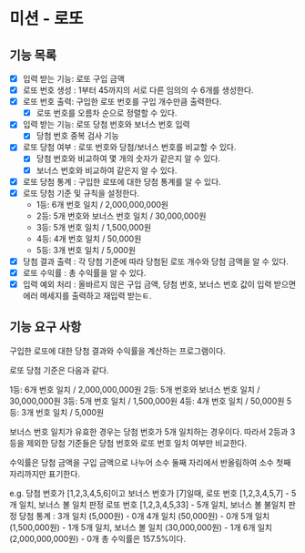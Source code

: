 # 미션 - 로또 

## 기능 목록

- [x] 입력 받는 기능: 로또 구입 금액
- [x] 로또 번호 생성 : 1부터 45까지의 서로 다른 임의의 수 6개를 생성한다. 
- [x] 로또 번호 출력: 구입한 로또 번호를 구입 개수만큼 출력한다. 
  - [x] 로또 번호를 오름차 순으로 정렬할 수 있다. 
- [x] 입력 받는 기능: 로또 당첨 번호와 보너스 번호 입력 
  - [x] 당첨 번호 중복 검사 기능
- [x] 로또 당첨 여부 : 로또 번호와 당첨/보너스 번호를 비교할 수 있다.
  - [x] 당첨 번호와 비교하여 몇 개의 숫자가 같은지 알 수 있다. 
  - [x] 보너스 번호와 비교하여 같은지 알 수 있다.
- [x] 로또 당첨 통계 : 구입한 로또에 대한 당첨 통계를 알 수 있다.
- [x] 로또 당첨 기준 및 규칙을 설정한다.
  - 1등: 6개 번호 일치 / 2,000,000,000원
  - 2등: 5개 번호와 보너스 번호 일치 / 30,000,000원
  - 3등: 5개 번호 일치 / 1,500,000원
  - 4등: 4개 번호 일치 / 50,000원
  - 5등: 3개 번호 일치 / 5,000원
- [x] 당첨 결과 출력 : 각 당첨 기준에 따라 당첨된 로또 개수와 당첨 금액을 알 수 있다.
- [x] 로또 수익률 : 총 수익률을 알 수 있다.
- [x] 입력 예외 처리 : 올바르지 않은 구입 금액, 당첨 번호, 보너스 번호 값이 입력 받으면 에러 메세지를 출력하고 재입력 받는ㅌ.

## 기능 요구 사항

구입한 로또에 대한 당첨 결과와 수익률을 계산하는 프로그램이다. 

로또 당첨 기준은 다음과 같다.

1등: 6개 번호 일치 / 2,000,000,000원
2등: 5개 번호와 보너스 번호 일치 / 30,000,000원
3등: 5개 번호 일치 / 1,500,000원
4등: 4개 번호 일치 / 50,000원
5등: 3개 번호 일치 / 5,000원

보너스 번호 일치가 유효한 경우는 당첨 번호가 5개 일치하는 경우이다. 
따라서 2등과 3등을 제외한 당첨 기준들은 당첨 번호와 로또 번호 일치 여부만 비교한다.

수익률은 당첨 금액을 구입 금액으로 나누어 소수 둘째 자리에서 반올림하여 소수 첫째 자리까지만 표기한다.

e.g. 당첨 번호가 [1,2,3,4,5,6]이고 보너스 번호가 [7]일때, 
로또 번호 [1,2,3,4,5,7] - 5개 일치, 보너스 볼 일치 판정
로또 번호 [1,2,3,4,5,33] - 5개 일치, 보너스 볼 불일치 판정
당첨 통계 :
3개 일치 (5,000원) - 0개
4개 일치 (50,000원) - 0개
5개 일치 (1,500,000원) - 1개
5개 일치, 보너스 볼 일치 (30,000,000원) - 1개
6개 일치 (2,000,000,000원) - 0개
총 수익률은 157.5%이다.